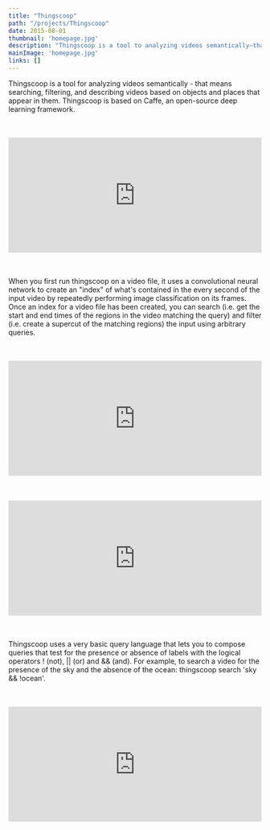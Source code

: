 ```yaml
---
title: "Thingscoop"
path: "/projects/Thingscoop"
date: 2015-08-01
thumbnail: 'homepage.jpg'
description: "Thingscoop is a tool to analyzing videos semantically–that means searching, filtering, and describing videos based on objects and places that appear in them. Thingscoop is based on Caffe, an open-source deep learning framework."
mainImage: 'homepage.jpg'
links: []
---
```


Thingscoop is a tool for analyzing videos semantically - that means searching, filtering, and describing videos based on objects and places that appear in them. Thingscoop is based on Caffe, an open-source deep learning framework.

<div style="position:relative;height:0;padding-bottom:45.51%;margin: 3rem 0px 3rem 0px;"><iframe src="https://www.youtube.com/embed/EiInSD-u9iA?ecver=2" style="position:absolute;width:100%;height:100%;left:0" width="791" height="360" frameborder="0" allow="autoplay; encrypted-media" allowfullscreen></iframe></div>

When you first run thingscoop on a video file, it uses a convolutional neural network to create an "index" of what's contained in the every second of the input video by repeatedly performing image classification on its frames. Once an index for a video file has been created, you can search (i.e. get the start and end times of the regions in the video matching the query) and filter (i.e. create a supercut of the matching regions) the input using arbitrary queries.

<div style="position:relative;height:0;padding-bottom:45.51%;margin: 3rem 0px 3rem 0px;"><iframe src="https://www.youtube.com/embed/qe9GjrUJipY?ecver=2" style="position:absolute;width:100%;height:100%;left:0" width="791" height="360" frameborder="0" allow="autoplay; encrypted-media" allowfullscreen></iframe></div> 

<div style="position:relative;height:0;padding-bottom:45.51%;margin: 3rem 0px 3rem 0px;"><iframe src="https://www.youtube.com/embed/o0VoyJgPgJE?ecver=2" style="position:absolute;width:100%;height:100%;left:0" width="791" height="360" frameborder="0" allow="autoplay; encrypted-media" allowfullscreen></iframe></div>

Thingscoop uses a very basic query language that lets you to compose queries that test for the presence or absence of labels with the logical operators ! (not), || (or) and && (and). For example, to search a video for the presence of the sky and the absence of the ocean: thingscoop search 'sky && !ocean'.

<div style="position:relative;height:0;padding-bottom:45.51%;margin: 3rem 0px 3rem 0px;"><iframe src="https://www.youtube.com/embed/O1OUo1Dd4uQ?ecver=2" style="position:absolute;width:100%;height:100%;left:0" width="791" height="360" frameborder="0" allow="autoplay; encrypted-media" allowfullscreen></iframe></div>